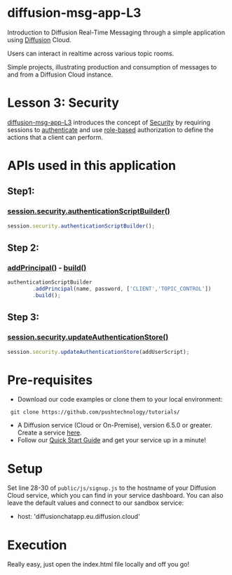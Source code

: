 # diffusion-msg-app-L3
Introduction to Diffusion Real-Time Messaging through a simple application using [Diffusion](https://www.pushtechnology.com/product-overview) Cloud.

Users can interact in realtime across various topic rooms.

Simple projects, illustrating production and consumption of messages to and from a Diffusion Cloud instance.

# Lesson 3: Security
[diffusion-msg-app-L3](https://github.com/pushtechnology/tutorials/tree/master/messaging/diffusion-chat-app-v3) introduces the concept of [Security](https://docs.pushtechnology.com/docs/6.5.1/manual/html/designguide/security/c_security.html) by requiring sessions to [authenticate](https://docs.pushtechnology.com/docs/6.5.1/manual/html/designguide/security/useraccess/atn_model.html) and use [role-based](https://docs.pushtechnology.com/docs/6.5.1/manual/html/designguide/security/roles_permissions.html) authorization to define the actions that a client can perform.

# APIs used in this application
## Step1: 
### [session.security.authenticationScriptBuilder()](https://docs.pushtechnology.com/docs/6.5.1/js/interfaces/security.html#authenticationscriptbuilder)
```js
session.security.authenticationScriptBuilder();
```
## Step 2: 
### [addPrincipal()](https://docs.pushtechnology.com/docs/6.5.1/js/interfaces/systemauthenticationscriptbuilder.html#addprincipal) - [build()](https://docs.pushtechnology.com/docs/6.5.1/js/interfaces/systemauthenticationscriptbuilder.html#build)
```js
authenticationScriptBuilder
		.addPrincipal(name, password, ['CLIENT','TOPIC_CONTROL'])
		.build();
```
## Step 3: 
### [session.security.updateAuthenticationStore()](https://docs.pushtechnology.com/docs/6.5.1/js/interfaces/security.html#updateauthenticationstore)
```js
session.security.updateAuthenticationStore(addUserScript);
```

# Pre-requisites
*  Download our code examples or clone them to your local environment:
```
 git clone https://github.com/pushtechnology/tutorials/
```
* A Diffusion service (Cloud or On-Premise), version 6.5.0 or greater. Create a service [here](https://management.ad.diffusion.cloud/).
* Follow our [Quick Start Guide](https://docs.pushtechnology.com/quickstart/#diffusion-cloud-quick-start) and get your service up in a minute!

# Setup
Set line 28-30 of `public/js/signup.js` to the hostname of your Diffusion Cloud service, which you can find in your service dashboard.
You can also leave the default values and connect to our sandbox service:
* host: 'diffusionchatapp.eu.diffusion.cloud'

# Execution
Really easy, just open the index.html file locally and off you go!


